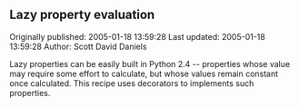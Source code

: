## Lazy property evaluation 
Originally published: 2005-01-18 13:59:28 
Last updated: 2005-01-18 13:59:28 
Author: Scott David Daniels 
 
Lazy properties can be easily built in Python 2.4 -- properties whose value may require some effort to calculate, but whose values remain constant once calculated.  This recipe uses decorators to implements such properties.